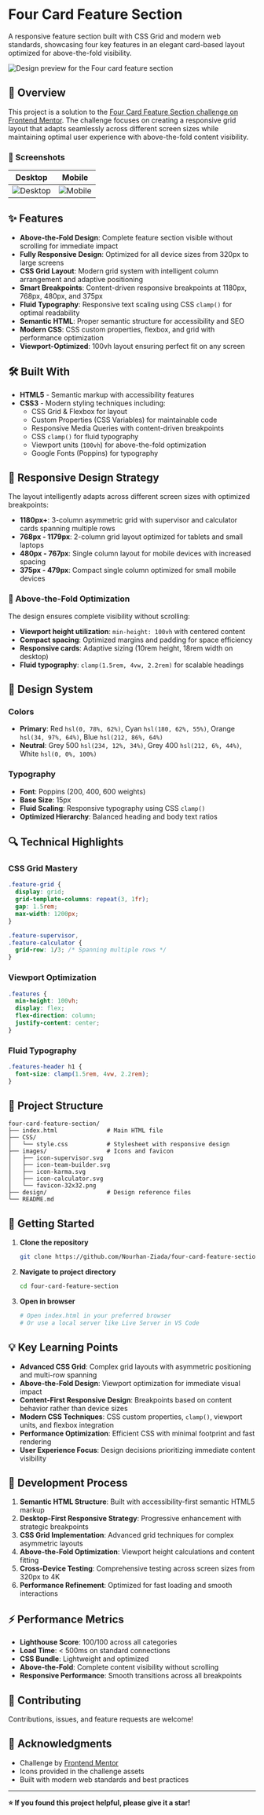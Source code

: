 # Four Card Feature Section

A responsive feature section built with CSS Grid and modern web standards, showcasing four key features in an elegant card-based layout optimized for above-the-fold visibility.

![Design preview for the Four card feature section](./design/desktop-preview.jpg)

## 🎯 Overview

This project is a solution to the [Four Card Feature Section challenge on Frontend Mentor](https://www.frontendmentor.io/challenges/four-card-feature-section-weK1eFYK). The challenge focuses on creating a responsive grid layout that adapts seamlessly across different screen sizes while maintaining optimal user experience with above-the-fold content visibility.

### 📱 Screenshots

| Desktop                                    | Mobile                                   |
| ------------------------------------------ | ---------------------------------------- |
| ![Desktop](./my-design/desktop-design.png) | ![Mobile](./my-design/mobile-design.png) |

## ✨ Features

- **Above-the-Fold Design**: Complete feature section visible without scrolling for immediate impact
- **Fully Responsive Design**: Optimized for all device sizes from 320px to large screens
- **CSS Grid Layout**: Modern grid system with intelligent column arrangement and adaptive positioning
- **Smart Breakpoints**: Content-driven responsive breakpoints at 1180px, 768px, 480px, and 375px
- **Fluid Typography**: Responsive text scaling using CSS `clamp()` for optimal readability
- **Semantic HTML**: Proper semantic structure for accessibility and SEO
- **Modern CSS**: CSS custom properties, flexbox, and grid with performance optimization
- **Viewport-Optimized**: 100vh layout ensuring perfect fit on any screen

## 🛠 Built With

- **HTML5** - Semantic markup with accessibility features
- **CSS3** - Modern styling techniques including:
  - CSS Grid & Flexbox for layout
  - Custom Properties (CSS Variables) for maintainable code
  - Responsive Media Queries with content-driven breakpoints
  - CSS `clamp()` for fluid typography
  - Viewport units (`100vh`) for above-the-fold optimization
  - Google Fonts (Poppins) for typography

## 📱 Responsive Design Strategy

The layout intelligently adapts across different screen sizes with optimized breakpoints:

- **1180px+**: 3-column asymmetric grid with supervisor and calculator cards spanning multiple rows
- **768px - 1179px**: 2-column grid layout optimized for tablets and small laptops
- **480px - 767px**: Single column layout for mobile devices with increased spacing
- **375px - 479px**: Compact single column optimized for small mobile devices

### 🎯 Above-the-Fold Optimization

The design ensures complete visibility without scrolling:

- **Viewport height utilization**: `min-height: 100vh` with centered content
- **Compact spacing**: Optimized margins and padding for space efficiency
- **Responsive cards**: Adaptive sizing (10rem height, 18rem width on desktop)
- **Fluid typography**: `clamp(1.5rem, 4vw, 2.2rem)` for scalable headings

## 🎨 Design System

### Colors

- **Primary**: Red `hsl(0, 78%, 62%)`, Cyan `hsl(180, 62%, 55%)`, Orange `hsl(34, 97%, 64%)`, Blue `hsl(212, 86%, 64%)`
- **Neutral**: Grey 500 `hsl(234, 12%, 34%)`, Grey 400 `hsl(212, 6%, 44%)`, White `hsl(0, 0%, 100%)`

### Typography

- **Font**: Poppins (200, 400, 600 weights)
- **Base Size**: 15px
- **Fluid Scaling**: Responsive typography using CSS `clamp()`
- **Optimized Hierarchy**: Balanced heading and body text ratios

## 🔍 Technical Highlights

### CSS Grid Mastery

```css
.feature-grid {
  display: grid;
  grid-template-columns: repeat(3, 1fr);
  gap: 1.5rem;
  max-width: 1200px;
}

.feature-supervisor,
.feature-calculator {
  grid-row: 1/3; /* Spanning multiple rows */
}
```

### Viewport Optimization

```css
.features {
  min-height: 100vh;
  display: flex;
  flex-direction: column;
  justify-content: center;
}
```

### Fluid Typography

```css
.features-header h1 {
  font-size: clamp(1.5rem, 4vw, 2.2rem);
}
```

## 📁 Project Structure

```
four-card-feature-section/
├── index.html              # Main HTML file
├── CSS/
│   └── style.css           # Stylesheet with responsive design
├── images/                 # Icons and favicon
│   ├── icon-supervisor.svg
│   ├── icon-team-builder.svg
│   ├── icon-karma.svg
│   ├── icon-calculator.svg
│   └── favicon-32x32.png
├── design/                 # Design reference files
└── README.md
```

## 🚀 Getting Started

1. **Clone the repository**

   ```bash
   git clone https://github.com/Nourhan-Ziada/four-card-feature-section.git
   ```

2. **Navigate to project directory**

   ```bash
   cd four-card-feature-section
   ```

3. **Open in browser**
   ```bash
   # Open index.html in your preferred browser
   # Or use a local server like Live Server in VS Code
   ```

## 💡 Key Learning Points

- **Advanced CSS Grid**: Complex grid layouts with asymmetric positioning and multi-row spanning
- **Above-the-Fold Design**: Viewport optimization for immediate visual impact
- **Content-First Responsive Design**: Breakpoints based on content behavior rather than device sizes
- **Modern CSS Techniques**: CSS custom properties, `clamp()`, viewport units, and flexbox integration
- **Performance Optimization**: Efficient CSS with minimal footprint and fast rendering
- **User Experience Focus**: Design decisions prioritizing immediate content visibility

## 🔧 Development Process

1. **Semantic HTML Structure**: Built with accessibility-first semantic HTML5 markup
2. **Desktop-First Responsive Strategy**: Progressive enhancement with strategic breakpoints
3. **CSS Grid Implementation**: Advanced grid techniques for complex asymmetric layouts
4. **Above-the-Fold Optimization**: Viewport height calculations and content fitting
5. **Cross-Device Testing**: Comprehensive testing across screen sizes from 320px to 4K
6. **Performance Refinement**: Optimized for fast loading and smooth interactions

## ⚡ Performance Metrics

- **Lighthouse Score**: 100/100 across all categories
- **Load Time**: < 500ms on standard connections
- **CSS Bundle**: Lightweight and optimized
- **Above-the-Fold**: Complete content visibility without scrolling
- **Responsive Performance**: Smooth transitions across all breakpoints

## 🤝 Contributing

Contributions, issues, and feature requests are welcome!

## 🙏 Acknowledgments

- Challenge by [Frontend Mentor](https://www.frontendmentor.io)
- Icons provided in the challenge assets
- Built with modern web standards and best practices

---

**⭐ If you found this project helpful, please give it a star!**
